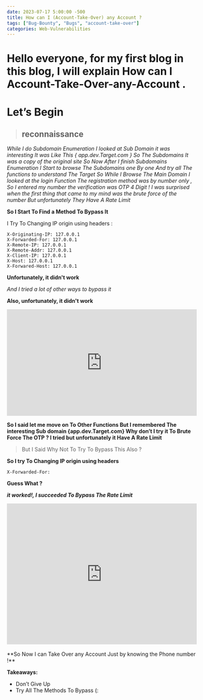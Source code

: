 ```yaml
---
date: 2023-07-17 5:00:00 -500
title: How can I (Account-Take-Over) any Account ?
tags: ["Bug-Bounty", "Bugs", "account-take-over"]
categories: Web-Vulnerabilities
---
```


# Hello everyone, for my first blog in this blog, I will explain How can I Account-Take-Over-any-Account . 
# Let’s Begin

> ## reconnaissance

*While I do Subdomain Enumeration I looked at Sub Domain it was interesting It was Like This { app.dev.Target.com } So The Subdomains It was a copy of the original site
So Now After I finish Subdomains Enumeration I Start to browse The Subdomains one By one And try all The functions to understand The Target
So While I Browse The Main Domain I looked at the login Function The registration method was by number only , So I entered my number the verification was OTP 4 Digit !
I was surprised when the first thing that came to my mind was the brute force of the number But unfortunately They Have A Rate Limit*

**So I Start To Find a Method To Bypass It**

I Try To Changing IP origin using headers :

    X-Originating-IP: 127.0.0.1
    X-Forwarded-For: 127.0.0.1
    X-Remote-IP: 127.0.0.1
    X-Remote-Addr: 127.0.0.1
    X-Client-IP: 127.0.0.1
    X-Host: 127.0.0.1
    X-Forwared-Host: 127.0.0.1

**Unfortunately, it didn't work**

*And I tried a lot of other ways to bypass it*

**Also, unfortunately, it didn't work**

<div style="width:100%;height:0;padding-bottom:56%;position:relative;"><iframe src="https://giphy.com/embed/l1KVaj5UcbHwrBMqI" width="100%" height="100%" style="position:absolute" frameBorder="0" class="giphy-embed" allowFullScreen></iframe></div>

**So I said let me move on To Other Functions
But I remembered The interesting Sub domain {app.dev.Target.com} Why don’t I try it To Brute Force The OTP ?
I tried but unfortunately it Have A Rate Limit**

> But I Said Why Not To Try To Bypass This Also ? 

**So I try To Changing IP origin using headers**

    X-Forwarded-For:

**Guess What ?** 

***it worked!, I succeeded To Bypass The Rate Limit***
<br>

<div style="width:100%;height:0;padding-bottom:74%;position:relative;"><iframe src="https://giphy.com/embed/5oOPvZJVEx6Za" width="100%" height="100%" style="position:absolute" frameBorder="0" class="giphy-embed" allowFullScreen></iframe></div>

<br>
**So Now I can Take Over any Account Just by knowing the Phone number !**

**Takeaways:**

* Don’t Give Up
* Try All The Methods To Bypass (:



